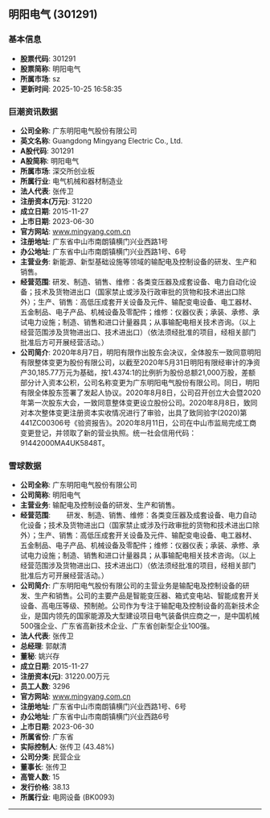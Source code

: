 ## 明阳电气 (301291)

### 基本信息

- **股票代码**: 301291
- **股票简称**: 明阳电气
- **所属市场**: sz
- **更新时间**: 2025-10-25 16:58:35

### 巨潮资讯数据

- **公司全称**: 广东明阳电气股份有限公司
- **英文名称**: Guangdong Mingyang Electric Co., Ltd.
- **A股代码**: 301291
- **A股简称**: 明阳电气
- **所属市场**: 深交所创业板
- **所属行业**: 电气机械和器材制造业
- **法人代表**: 张传卫
- **注册资本(万元)**: 31220
- **成立日期**: 2015-11-27
- **上市日期**: 2023-06-30
- **官方网站**: www.mingyang.com.cn
- **注册地址**: 广东省中山市南朗镇横门兴业西路1号
- **办公地址**: 广东省中山市南朗镇横门兴业西路1号、6号
- **主营业务**: 新能源、新型基础设施等领域的输配电及控制设备的研发、生产和销售。
- **经营范围**: 研发、制造、销售、维修：各类变压器及成套设备、电力自动化设备；技术及货物进出口（国家禁止或涉及行政审批的货物和技术进出口除外）；生产、销售：高低压成套开关设备及元件、输配变电设备、电工器材、五金制品、电子产品、机械设备及零配件；维修：仪器仪表；承装、承修、承试电力设施；制造、销售和进口计量器具；从事输配电相关技术咨询。（以上经营范围涉及货物进出口、技术进出口）（依法须经批准的项目，经相关部门批准后方可开展经营活动。）
- **公司简介**: 2020年8月7日，明阳有限作出股东会决议，全体股东一致同意明阳有限整体变更为股份有限公司，以截至2020年5月31日明阳有限经审计的净资产30,185.77万元为基础，按1.4374:1的比例折为股份总额21,000万股，差额部分计入资本公积，公司名称变更为广东明阳电气股份有限公司。同日，明阳有限全体股东签署了发起人协议。2020年8月8日，公司召开创立大会暨2020年第一次股东大会，一致同意整体变更设立股份公司。2020年8月8日，致同对本次整体变更注册资本实收情况进行了审验，出具了致同验字(2020)第441ZC00306号《验资报告》。2020年8月11日，公司在中山市监局完成工商变更登记，并领取了新的营业执照。统一社会信用代码：91442000MA4UK5848T。

### 雪球数据

- **公司全称**: 广东明阳电气股份有限公司
- **公司简称**: 明阳电气
- **主营业务**: 输配电及控制设备的研发、生产和销售。
- **经营范围**: 　　研发、制造、销售、维修：各类变压器及成套设备、电力自动化设备；技术及货物进出口（国家禁止或涉及行政审批的货物和技术进出口除外）；生产、销售：高低压成套开关设备及元件、输配变电设备、电工器材、五金制品、电子产品、机械设备及零配件；维修：仪器仪表；承装、承修、承试电力设施；制造、销售和进口计量器具；从事输配电相关技术咨询。（以上经营范围涉及货物进出口、技术进出口）（依法须经批准的项目，经相关部门批准后方可开展经营活动。）
- **公司简介**: 广东明阳电气股份有限公司的主营业务是输配电及控制设备的研发、生产和销售。公司的主要产品是智能变压器、箱式变电站、智能成套开关设备、高电压等级、预制舱。公司作为专注于输配电及控制设备的高新技术企业，是国内领先的国家能源及大型建设项目电气装备供应商之一，是中国机械500强企业、广东省高新技术企业、广东省创新型企业100强。
- **法人代表**: 张传卫
- **总经理**: 郭献清
- **董秘**: 姚兴存
- **成立日期**: 2015-11-27
- **注册资本(元)**: 31220.00万元
- **员工人数**: 3296
- **官方网站**: www.mingyang.com.cn
- **注册地址**: 广东省中山市南朗镇横门兴业西路1号、6号
- **办公地址**: 广东省中山市南朗镇横门兴业西路6号
- **上市日期**: 2023-06-30
- **所属省份**: 广东省
- **实际控制人**: 张传卫 (43.48%)
- **公司分类**: 民营企业
- **董事长**: 张传卫
- **高管人数**: 15
- **发行价格**: 38.13
- **所属行业**: 电网设备 (BK0093)

---